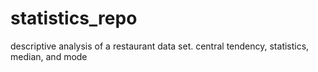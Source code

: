 # statistics_repo
descriptive analysis of a restaurant data set. central tendency, statistics, median, and mode 

